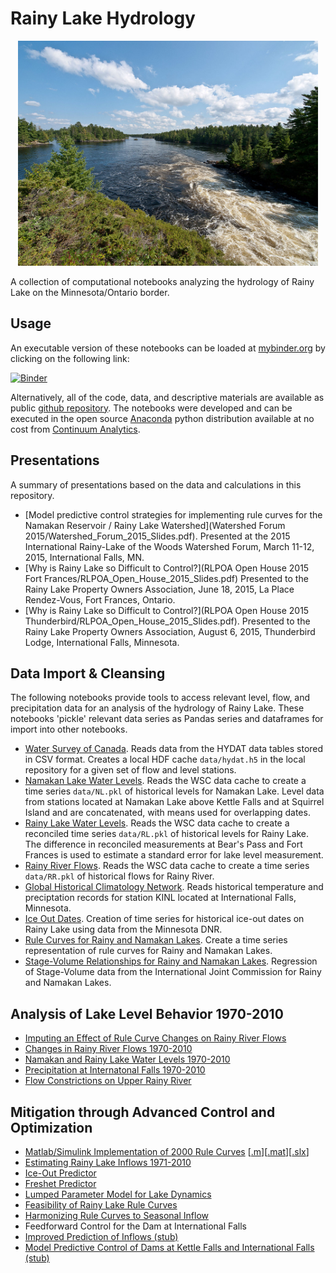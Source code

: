 # Rainy Lake Hydrology

<p align="center">
<img src="./images/1200px-Rainy_Lake_at_Kettle_Falls.jpg" width = 480>
</p>

A collection of computational notebooks analyzing the hydrology of Rainy Lake on the Minnesota/Ontario border.

## Usage

An executable version of these notebooks can be loaded at [mybinder.org](http://mybinder.org) by clicking on the following link:

[![Binder](http://mybinder.org/badge.svg)](http://mybinder.org/repo/jckantor/Rainy-Lake-Hydrology)

Alternatively, all of the code, data, and descriptive materials are available as public [github repository](https://github.com/jckantor/Rainy-Lake-Hydrology). The notebooks were developed and can be executed in the open source [Anaconda](https://www.continuum.io/downloads) python distribution available at no cost from [Continuum Analytics](https://www.continuum.io/).


## Presentations

A summary of presentations based on the data and calculations in this repository. 

* [Model predictive control strategies for implementing rule curves for the Namakan Reservoir / Rainy Lake Watershed](Watershed Forum 2015/Watershed_Forum_2015_Slides.pdf). Presented at the 2015 International Rainy-Lake of the Woods Watershed Forum, March 11-12, 2015, International Falls, MN.
* [Why is Rainy Lake so Difficult to Control?](RLPOA Open House 2015 Fort Frances/RLPOA_Open_House_2015_Slides.pdf) Presented to the Rainy Lake Property Owners Association, June 18, 2015, La Place Rendez-Vous, Fort Frances, Ontario.
*  [Why is Rainy Lake so Difficult to Control?](RLPOA Open House 2015 Thunderbird/RLPOA_Open_House_2015_Slides.pdf). Presented to the Rainy Lake Property Owners Association, August 6, 2015, Thunderbird Lodge, International Falls, Minnesota.


## Data Import & Cleansing

The following notebooks provide tools to access relevant level, flow, and precipitation data for an analysis of the hydrology of Rainy Lake. These notebooks 'pickle' relevant data series as Pandas series and dataframes for import into other notebooks.

* [Water Survey of Canada](notebooks/Water_Survey_of_Canada.ipynb). Reads data from the HYDAT data tables stored in CSV format. Creates a local HDF cache `data/hydat.h5` in the local repository for a given set of flow and level stations.
* [Namakan Lake Water Levels](notebooks/Namakan_Lake_Water_Levels.ipynb). Reads the WSC data cache to create a time series `data/NL.pkl` of historical levels for Namakan Lake. Level data from stations located at Namakan Lake above Kettle Falls and at Squirrel Island and are concatenated, with means used for overlapping dates.
* [Rainy Lake Water Levels](notebooks/Rainy_Lake_Water_Levels.ipynb). Reads the WSC data cache to create a reconciled time series `data/RL.pkl` of historical levels for Rainy Lake.  The difference in reconciled measurements at Bear's Pass and Fort Frances is used to estimate a standard error for lake level measurement.
* [Rainy River Flows](notebooks/Rainy_River_Flows.ipynb). Reads the WSC data cache to create a time series `data/RR.pkl` of historical flows for Rainy River.  
* [Global Historical Climatology Network](notebooks/Global_Historical_Climatology_Network.ipynb). Reads historical temperature and preciptation records for station KINL located at International Falls, Minnesota.
* [Ice Out Dates](notebooks/Ice_Out_Dates.ipynb). Creation of time series for historical ice-out dates on Rainy Lake using data from the Minnesota DNR.
* [Rule Curves for Rainy and Namakan Lakes](notebooks/Rule_Curves_for_Rainy_and_Namakan_Lakes.ipynb). Create a time series representation of rule curves for Rainy and Namakan Lakes.
* [Stage-Volume Relationships for Rainy and Namakan Lakes](notebooks/Stage-Volume_Relationships.ipynb). Regression of Stage-Volume data from the International Joint Commission for Rainy and Namakan Lakes.

## Analysis of Lake Level Behavior 1970-2010

* [Imputing an Effect of Rule Curve Changes on Rainy River Flows](notebooks/Imputing_an_Effect_of_Rule_Curve_Changes_on_Rainy_River_Flows.ipynb)
* [Changes in Rainy River Flows 1970-2010](notebooks/Changes_in_Rainy_River_Flows_1970-2010.ipynb)
* [Namakan and Rainy Lake Water Levels 1970-2010](notebooks/Namakan_and_Rainy_Lake_Water_Levels_1970-2010.ipynb)
* [Precipitation at Internatonal Falls 1970-2010](notebooks/Precipitation_at_International_Falls_1970-2010.ipynb)
* [Flow Constrictions on Upper Rainy River](notebooks/Flow_Constrictions_on_Upper_Rainy_River.ipynb)

## Mitigation through Advanced Control and Optimization ###

* [Matlab/Simulink Implementation of 2000 Rule Curves](matlab/Rainy_Lake_Simulation_Model.pdf) [[.m](https://github.com/jckantor/Rainy-Lake-Hydrology/blob/master/Rainy_Lake_Simulation_Model_Script.m)][[.mat](http://jckantor.github.io/Rainy-Lake-Hydrology/pdf/Rainy)][[.slx](https://github.com/jckantor/Rainy-Lake-Hydrology/blob/master/Rainy_Lake_Simulation_Model.slx)]
* [Estimating Rainy Lake Inflows 1971-2010](notebooks/Estimating_Rainy_Lake_Inflows_1971-2010.ipynb)
* [Ice-Out Predictor](notebooks/Ice_Out_Predictor_for_Rainy_Lake.ipynb)
* [Freshet Predictor](notebooks/Freshet_Predictor_for_Rainy_Lake.ipynb)
* [Lumped Parameter Model for Lake Dynamics](notebooks/Lumped_Parameter_Model_for_Lake_Dynamics.ipynb)
* [Feasibility of Rainy Lake Rule Curves](notebooks/Feasibility_of_Rainy_Lake_Rule_Curves.ipynb)
* [Harmonizing Rule Curves to Seasonal Inflow](notebooks/Harmonizing_Rule_Curves_to_Seasonal_Inflows.ipynb)
* Feedforward Control for the Dam at International Falls
* [Improved Prediction of Inflows (stub)](notebooks/Improved_Prediction_of_Inflows.ipynb)
* [Model Predictive Control of Dams at Kettle Falls and International Falls (stub)](notebooks/Model_Predictive_Control_of_Dams_at_Kettle_Falls_and_International_Falls.ipynb)
